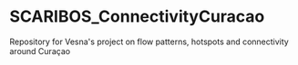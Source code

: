# SCARIBOS_ConnectivityCuracao
Repository for Vesna's project on flow patterns, hotspots and connectivity around Curaçao
